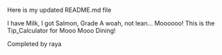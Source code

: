 
Here is my updated README.md file

I have Milk, I got Salmon, Grade A woah, not lean... Moooooo!
This is the Tip_Calculator for Mooo Mooo Dining! 

Completed by raya
